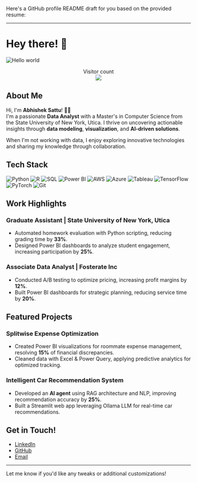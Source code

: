 Here's a GitHub profile README draft for you based on the provided resume:

---

# Hey there! 👋

<img src="https://raw.githubusercontent.com/sagar-viradiya/sagar-viradiya/master/resources/banner.png" alt="Hello world">

<p align="center"> 
  Visitor count<br>
  <img src="https://profile-counter.glitch.me/Abhishek-Sattu/count.svg" />
</p>

## About Me

Hi, I'm **Abhishek Sattu**! 👨‍💻  
I'm a passionate **Data Analyst** with a Master's in Computer Science from the State University of New York, Utica. I thrive on uncovering actionable insights through **data modeling**, **visualization**, and **AI-driven solutions**.  

When I'm not working with data, I enjoy exploring innovative technologies and sharing my knowledge through collaboration.

## Tech Stack
![Python](https://img.shields.io/badge/Python-FFD43B?style=for-the-badge&logo=python&logoColor=blue)
![R](https://img.shields.io/badge/R-276DC3?style=for-the-badge&logo=r&logoColor=white)
![SQL](https://img.shields.io/badge/MySQL-005C84?style=for-the-badge&logo=mysql&logoColor=white)
![Power BI](https://img.shields.io/badge/PowerBI-F2C811?style=for-the-badge&logo=powerbi&logoColor=black)
![AWS](https://img.shields.io/badge/AWS-232F3E?style=for-the-badge&logo=amazon-aws&logoColor=white)
![Azure](https://img.shields.io/badge/Azure-0078D4?style=for-the-badge&logo=microsoft-azure&logoColor=white)
![Tableau](https://img.shields.io/badge/Tableau-E97627?style=for-the-badge&logo=tableau&logoColor=white)
![TensorFlow](https://img.shields.io/badge/TensorFlow-FF6F00?style=for-the-badge&logo=tensorflow&logoColor=white)
![PyTorch](https://img.shields.io/badge/PyTorch-EE4C2C?style=for-the-badge&logo=pytorch&logoColor=white)
![Git](https://img.shields.io/badge/Git-F05032?style=for-the-badge&logo=git&logoColor=white)

## Work Highlights

### **Graduate Assistant** | State University of New York, Utica  
- Automated homework evaluation with Python scripting, reducing grading time by **33%**.  
- Designed Power BI dashboards to analyze student engagement, increasing participation by **25%**.  

### **Associate Data Analyst** | Fosterate Inc  
- Conducted A/B testing to optimize pricing, increasing profit margins by **12%**.  
- Built Power BI dashboards for strategic planning, reducing service time by **20%**.  

## Featured Projects

### **Splitwise Expense Optimization**  
- Created Power BI visualizations for roommate expense management, resolving **15%** of financial discrepancies.  
- Cleaned data with Excel & Power Query, applying predictive analytics for optimized tracking.  

### **Intelligent Car Recommendation System**  
- Developed an **AI agent** using RAG architecture and NLP, improving recommendation accuracy by **25%**.  
- Built a Streamlit web app leveraging Ollama LLM for real-time car recommendations.  

## Get in Touch!  
- [LinkedIn](https://www.linkedin.com/in/abhishek-sattu)  
- [GitHub](https://github.com/Abhishek-Sattu)  
- [Email](mailto:abhi.sat779@gmail.com)  

---

Let me know if you'd like any tweaks or additional customizations!
